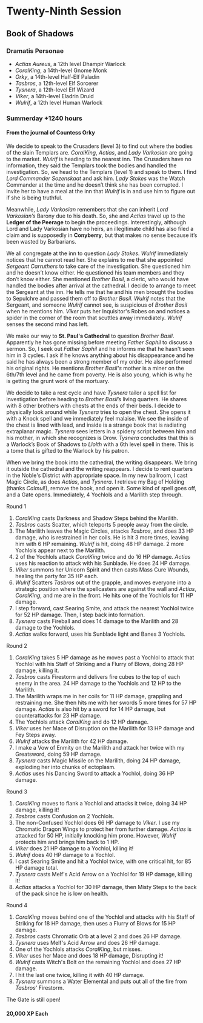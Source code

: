 # Twenty-Ninth Session

## Book of Shadows

### Dramatis Personae

- *Actias Aureus*, a 12th level Dhampir Warlock
- *CoralKing*, a 14th-level Gnome Monk
- *Orky*, a 14th-level Half-Elf Paladin
- *Tasbros*, a 12th-level Elf Sorcerer
- *Tysnera*, a 12th-level Elf Wizard
- *Viker*, a 14th-level Eladrin Druid
- *Wulrif*, a 12th level Human Warlock

### Summerday +1240 hours

#### From the journal of Countess Orky

We decide to speak to the Crusaders (level 3) to find out where the bodies of the slain Templars are. *CoralKing*, *Actias*, and *Lady Varkosian* are going to the market. *Wulrif* is heading to the nearest inn. The Crusaders have no information, they said the Templars took the bodies and handled the investigation. So, we head to the Templars (level 1) and speak to them. I find *Lord Commander Sozenskaat* and ask him. *Lady Stokes* was the Watch Commander at the time and he doesn’t think she has been corrupted. I invite her to have a meal at the inn that *Wulrif* is in and use him to figure out if she is being truthful.

Meanwhile, *Lady Varkosian* remembers that she can inherit *Lord Varkosian’s* Barony due to his death. So, she and *Actias* travel up to the **Ledger of the Peerage** to begin the proceedings. Interestingly, although Lord and Lady Varkosian have no heirs,
an illegitimate child has also filed a claim and is supposedly in **Conyberry**, but that makes no sense because it’s been wasted by Barbarians.

We all congregate at the inn to question *Lady Stokes*. *Wulrif* immediately notices that he cannot read her. She explains to me that she appointed *Sergeant Carruthers* to take care of the investigation. She questioned him and he doesn’t know either. He questioned his team members and they don’t know either. She mentioned *Brother Basil*, a cleric, who would have handled the bodies after arrival at the cathedral. I decide to arrange to meet the Sergeant at the inn. He tells me that he and his men brought the bodies to Sepulchre and passed them off to *Brother Basil*. *Wulrif* notes that the Sergeant, and someone *Wulrif* cannot see, is suspicious of *Brother Basil* when he mentions him. *Viker* puts her Inquisitor's Robes on and notices a spider in the corner of the room that scuttles away immediately. *Wulrif* senses the second mind has left.

We make our way to **St. Paul's Cathedral** to question *Brother Basil*. Apparently he has gone missing before meeting *Father Saphil* to discuss a sermon. So, I seek out *Father Saphil* and he informs me that he hasn't seen him in 3 cycles. I ask if he knows anything about his disappearance and he said he has always been a strong member of my order. He also performed his original rights. He mentions *Brother Basil's* mother is a miner on the 6th/7th level and he came from poverty. He is also young, which is why he is getting the grunt work of the mortuary.

We decide to take a rest cycle and have *Tysnera* tailor a spell list for investigation before heading to *Brother Basil*’s living quarters. He shares with 8 other brothers with chests at the ends of their beds. I decide to physically look around while *Tysnera* tries to open the chest. She opens it with a Knock spell and we immediately feel malaise. We see the inside of the chest is lined with lead, and inside is a strange book that is radiating extraplanar magic. *Tysnera* sees letters in a spidery script between him and his mother, in which she recognizes is Drow. *Tysnera* concludes that this is a Warlock’s Book of Shadows to *Llolth* with a 6th level spell in there. This is a tome that is gifted to the Warlock by his patron.

When we bring the book into the cathedral, the writing disappears. We bring it outside the cathedral and the writing reappears. I decide to rent quarters in the Noble's District with appropriate space. In my new ballroom, I cast Magic Circle, as does *Actias*, and *Tysnera*. I retrieve my Bag of Holding (thanks *Calmul*!), remove the book, and open it. Some kind of spell goes off, and a Gate opens. Immediately, 4 Yochlols and a Marilith step through.

Round 1

1. *CoralKing* casts Darkness and Shadow Steps behind the Marilith.
2. *Tasbros* casts Scatter, which teleports 5 people away from the circle.
3. The Marilith leaves the Magic Circles, attacks *Tasbros*, and does 33 HP damage, who is restrained in her coils. He is hit 3 more times, leaving him with 6 HP remaining. *Wulrif* is hit, doing 48 HP damage. 2 more Yochlols appear next to the Marilith.
4. 2 of the Yochlols attack *CoralKing* twice and do 16 HP damage. *Actias* uses his reaction to attack with his Sunblade. He does 24 HP damage.
5. *Viker* summons her Unicorn Spirit and then casts Mass Cure Wounds, healing the party for 35 HP each.
6. *Wulrif* Scatters *Tasbros* out of the grapple, and moves everyone into a strategic position where the spellcasters are against the wall and *Actias*, *CoralKing*, and me are in the front. He hits one of the Yochlols for 11 HP damage.
7. I step forward, cast Searing Smite, and attack the nearest Yochlol twice for 52 HP damage. Then, I step back into formation.
8. *Tysnera* casts Fireball and does 14 damage to the Marilith and 28 damage to the Yochlols.
9. *Actias* walks forward, uses his Sunblade light and Banes 3 Yochlols.

Round 2

1. *CoralKing* takes 5 HP damage as he moves past a Yochlol to attack that Yochlol with his Staff of Striking and a Flurry of Blows, doing 28 HP damage, killing it.
2. *Tasbros* casts Firestorm and delivers fire cubes to the top of each enemy in the area. 24 HP damage to the Yochlols and 12 HP to the Marilith.
3. The Marilith wraps me in her coils for 11 HP damage, grappling and restraining me. She then hits me with her swords 5 more times for 57 HP damage. *Actias* is also hit by a sword for 14 HP damage, but counterattacks for 23 HP damage.
4. The Yochlols attack *CoralKing* and do 12 HP damage.
5. *Viker* uses her Mace of Disruption on the Marilith for 13 HP damage and Fey Steps away.
6. *Wulrif* attacks the Marilith for 42 HP damage.
7. I make a Vow of Enmity on the Marilith and attack her twice with my Greatsword, doing 59 HP damage.
8. *Tysnera* casts Magic Missile on the Marilith, doing 24 HP damage, exploding her into chunks of ectoplasm.
9. *Actias* uses his Dancing Sword to attack a Yochlol, doing 36 HP damage.

Round 3

1. *CoralKing* moves to flank a Yochlol and attacks it twice, doing 34 HP damage, killing it!
2. *Tasbros* casts Confusion on 2 Yochlols.
3. The non-Confused Yochlol does 66 HP damage to *Viker*. I use my Chromatic Dragon Wings to protect her from further damage. *Actias* is attacked for 50 HP, initially knocking him prone. However, *Wulrif* protects him and brings him back to 1 HP.
4. *Viker* does 21 HP damage to a Yochlol, killing it!
5. *Wulrif* does 40 HP damage to a Yochlol.
6. I cast Searing Smite and hit a Yochlol twice, with one critical hit, for 85 HP damage total.
7. *Tysnera* casts Melf's Acid Arrow on a Yochlol for 19 HP damage, killing it!
8. *Actias* attacks a Yochlol for 30 HP damage, then Misty Steps to the back of the pack since he is low on health.

Round 4

1. *CoralKing* moves behind one of the Yochlol and attacks with his Staff of Striking for 18 HP damage, then uses a Flurry of Blows for 15 HP damage.
2. *Tasbros* casts Chromatic Orb at a level 2 and does 26 HP damage.
3. *Tysnera* uses Melf's Acid Arrow and does 26 HP damage.
4. One of the Yochlols attacks *CoralKing*, but misses.
5. *Viker* uses her Mace and does 18 HP damage, Disrupting it!
6. *Wulrif* casts Witch's Bolt on the remaining Yochlol and does 27 HP damage.
7. I hit the last one twice, killing it with 40 HP damage.
8. *Tysnera* summons a Water Elemental and puts out all of the fire from *Tasbros*' Firestorm.

The Gate is still open!

#### 20,000 XP Each
